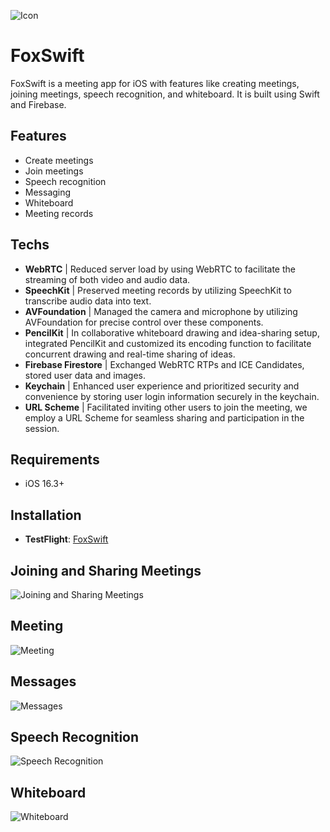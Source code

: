 ![Icon](/Resource/icon.png)

# FoxSwift

FoxSwift is a meeting app for iOS with features like creating meetings, joining meetings, speech recognition, and whiteboard. It is built using Swift and Firebase.

## Features

- Create meetings
- Join meetings
- Speech recognition
- Messaging
- Whiteboard
- Meeting records

## Techs

- **WebRTC** | Reduced server load by using WebRTC to facilitate the streaming of both video and audio data.
- **SpeechKit** | Preserved meeting records by utilizing SpeechKit to transcribe audio data into text.
- **AVFoundation** | Managed the camera and microphone by utilizing AVFoundation for precise control over these components.
- **PencilKit** | In collaborative whiteboard drawing and idea-sharing setup, integrated PencilKit and customized its encoding function to facilitate concurrent drawing and real-time sharing of ideas.
- **Firebase Firestore** | Exchanged WebRTC RTPs and ICE Candidates, stored user data and images.
- **Keychain** | Enhanced user experience and prioritized security and convenience by storing user login information securely in the keychain.
- **URL Scheme** | Facilitated inviting other users to join the meeting, we employ a URL Scheme for seamless sharing and participation in the session.

## Requirements

- iOS 16.3+

## Installation

- **TestFlight**: [FoxSwift](https://testflight.apple.com/join/eCyYMjfw)

## Joining and Sharing Meetings

![Joining and Sharing Meetings](/Resource/Preview.PNG)

## Meeting

![Meeting](/Resource/Meeting.PNG)

## Messages

![Messages](/Resource/Messages.PNG)

## Speech Recognition

![Speech Recognition](/Resource/SpeechRecognition.PNG)

## Whiteboard

![Whiteboard](/Resource/Whiteboard.jpg)
